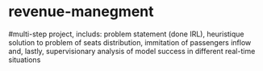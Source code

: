 # revenue-manegment
#multi-step project, includs: problem statement (done IRL), heuristique solution to problem of seats distribution, immitation of passengers inflow and, lastly, supervisionary analysis of model success in different real-time situations
